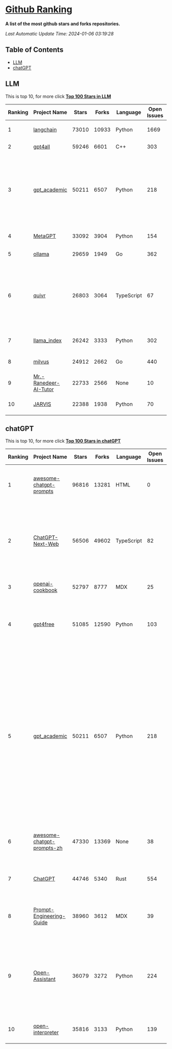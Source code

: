 [Github Ranking](./README.md)
==========

**A list of the most github stars and forks repositories.**

*Last Automatic Update Time: 2024-01-06 03:19:28*

## Table of Contents
 * [LLM](#LLM)
 * [chatGPT](#chatGPT)

## LLM

This is top 10, for more click **[Top 100 Stars in LLM](Top100/LLM.md)**

| Ranking | Project Name | Stars | Forks | Language | Open Issues | Description | Last Commit |
| ------- | ------------ | ----- | ----- | -------- | ----------- | ----------- | ----------- |
| 1 | [langchain](https://github.com/langchain-ai/langchain) | 73010 | 10933 | Python | 1669 | ⚡ Building applications with LLMs through composability ⚡ | 2024-01-06T02:42:19Z |
| 2 | [gpt4all](https://github.com/nomic-ai/gpt4all) | 59246 | 6601 | C++ | 303 | gpt4all: open-source LLM chatbots that you can run anywhere | 2024-01-05T14:46:10Z |
| 3 | [gpt_academic](https://github.com/binary-husky/gpt_academic) | 50211 | 6507 | Python | 218 | 为ChatGPT/GLM提供实用化交互界面，特别优化论文阅读/润色/写作体验，模块化设计，支持自定义快捷按钮&函数插件，支持Python和C++等项目剖析&自译解功能，PDF/LaTex论文翻译&总结功能，支持并行问询多种LLM模型，支持chatglm2等本地模型。兼容文心一言, moss, llama2, rwkv, claude2, 通义千问, 书生, 讯飞星火等。 | 2024-01-05T09:16:25Z |
| 4 | [MetaGPT](https://github.com/geekan/MetaGPT) | 33092 | 3904 | Python | 154 | 🌟 The Multi-Agent Framework: Given one line Requirement, return PRD, Design, Tasks, Repo | 2024-01-06T02:09:31Z |
| 5 | [ollama](https://github.com/jmorganca/ollama) | 29659 | 1949 | Go | 362 | Get up and running with Llama 2 and other large language models locally | 2024-01-06T02:10:40Z |
| 6 | [quivr](https://github.com/StanGirard/quivr) | 26803 | 3064 | TypeScript | 67 | Your GenAI Second Brain 🧠  A personal productivity assistant (RAG) ⚡️🤖 Chat with your docs (PDF, CSV, ...)  & apps using Langchain, GPT 3.5 / 4 turbo, Private, Anthropic, VertexAI, Ollama, LLMs, that you can share with users !  Local & Private alternative to OpenAI GPTs & ChatGPT powered by retrieval-augmented generation  | 2024-01-06T01:19:56Z |
| 7 | [llama_index](https://github.com/run-llama/llama_index) | 26242 | 3333 | Python | 302 | LlamaIndex (formerly GPT Index) is a data framework for your LLM applications | 2024-01-06T02:10:23Z |
| 8 | [milvus](https://github.com/milvus-io/milvus) | 24912 | 2662 | Go | 440 | A cloud-native vector database, storage for next generation AI applications | 2024-01-06T01:58:49Z |
| 9 | [Mr.-Ranedeer-AI-Tutor](https://github.com/JushBJJ/Mr.-Ranedeer-AI-Tutor) | 22733 | 2566 | None | 10 | A GPT-4 AI Tutor Prompt for customizable personalized learning experiences. | 2023-11-18T21:18:14Z |
| 10 | [JARVIS](https://github.com/microsoft/JARVIS) | 22388 | 1938 | Python | 70 | JARVIS, a system to connect LLMs with ML community. Paper: https://arxiv.org/pdf/2303.17580.pdf | 2024-01-05T08:46:42Z |


## chatGPT

This is top 10, for more click **[Top 100 Stars in chatGPT](Top100/chatGPT.md)**

| Ranking | Project Name | Stars | Forks | Language | Open Issues | Description | Last Commit |
| ------- | ------------ | ----- | ----- | -------- | ----------- | ----------- | ----------- |
| 1 | [awesome-chatgpt-prompts](https://github.com/f/awesome-chatgpt-prompts) | 96816 | 13281 | HTML | 0 | This repo includes ChatGPT prompt curation to use ChatGPT better. | 2024-01-05T06:19:31Z |
| 2 | [ChatGPT-Next-Web](https://github.com/ChatGPTNextWeb/ChatGPT-Next-Web) | 56506 | 49602 | TypeScript | 82 | A cross-platform ChatGPT/Gemini UI (Web / PWA / Linux / Win / MacOS). 一键拥有你自己的跨平台 ChatGPT/Gemini 应用。 | 2024-01-06T02:56:56Z |
| 3 | [openai-cookbook](https://github.com/openai/openai-cookbook) | 52797 | 8777 | MDX | 25 | Examples and guides for using the OpenAI API | 2024-01-05T22:02:08Z |
| 4 | [gpt4free](https://github.com/xtekky/gpt4free) | 51085 | 12590 | Python | 103 | The official gpt4free repository \| various collection of powerful language models | 2024-01-05T09:49:53Z |
| 5 | [gpt_academic](https://github.com/binary-husky/gpt_academic) | 50211 | 6507 | Python | 218 | 为ChatGPT/GLM提供实用化交互界面，特别优化论文阅读/润色/写作体验，模块化设计，支持自定义快捷按钮&函数插件，支持Python和C++等项目剖析&自译解功能，PDF/LaTex论文翻译&总结功能，支持并行问询多种LLM模型，支持chatglm2等本地模型。兼容文心一言, moss, llama2, rwkv, claude2, 通义千问, 书生, 讯飞星火等。 | 2024-01-05T09:16:25Z |
| 6 | [awesome-chatgpt-prompts-zh](https://github.com/PlexPt/awesome-chatgpt-prompts-zh) | 47330 | 13369 | None | 38 | ChatGPT 中文调教指南。各种场景使用指南。学习怎么让它听你的话。 | 2023-12-06T17:31:31Z |
| 7 | [ChatGPT](https://github.com/lencx/ChatGPT) | 44746 | 5340 | Rust | 554 | 🔮 ChatGPT Desktop Application (Mac, Windows and Linux) | 2023-12-20T03:20:35Z |
| 8 | [Prompt-Engineering-Guide](https://github.com/dair-ai/Prompt-Engineering-Guide) | 38960 | 3612 | MDX | 39 | 🐙 Guides, papers, lecture, notebooks and resources for prompt engineering | 2024-01-04T22:17:40Z |
| 9 | [Open-Assistant](https://github.com/LAION-AI/Open-Assistant) | 36079 | 3272 | Python | 224 | OpenAssistant is a chat-based assistant that understands tasks, can interact with third-party systems, and retrieve information dynamically to do so. | 2024-01-05T18:11:20Z |
| 10 | [open-interpreter](https://github.com/KillianLucas/open-interpreter) | 35816 | 3133 | Python | 139 | A natural language interface for computers | 2024-01-06T01:52:15Z |

